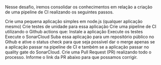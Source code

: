 Nesse desafio, iremos consolidar os conhecimentos em relação a criação de uma pipeline de CI realizando os seguintes passos.

Crie uma pequena aplicação simples em node.js (qualquer aplicação mesmo)
Crie testes de unidade para essa aplicação
Crie uma pipeline de CI utilizando o Github actions que:
Instale a aplicação
Execute os testes
Execute o SonarCloud
Suba essa aplicação para um repositório público no Gthub e ative o status check para que seja possível dar o merge apenas se a aplicação passar na pipeline de CI e também se a aplicação passar no quality gate do SonarCloud.
Crie uma Pull Request (PR) realizando todo o processo.
Informe o link da PR abaixo para que possamos corrigir.